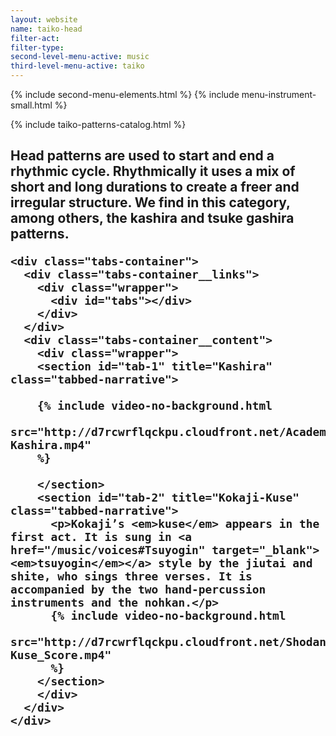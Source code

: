```yaml
---
layout: website
name: taiko-head
filter-act:
filter-type:
second-level-menu-active: music
third-level-menu-active: taiko
---
```


{% include second-menu-elements.html %}
{% include menu-instrument-small.html %}

<main class="page-content">
<div class="wrapper sidebar-contents">
  <aside class="sidebar-contents__table">
    {% include taiko-patterns-catalog.html %}
  </aside>
  <section class="sidebar-contents__section">
  <div class="text-container">
    <h2><Head</h2>
    <p>Head patterns are used to start and end a rhythmic cycle. Rhythmically it uses a mix of short and long durations to create a freer and irregular structure. We find in this category, among others, the kashira and tsuke gashira patterns.</p>

    <div class="tabs-container">
      <div class="tabs-container__links">
        <div class="wrapper">
          <div id="tabs"></div>
        </div>
      </div>
      <div class="tabs-container__content">
        <div class="wrapper">
        <section id="tab-1" title="Kashira" class="tabbed-narrative">

        {% include video-no-background.html
          src="http://d7rcwrflqckpu.cloudfront.net/Academic_sl/Taiko-Kashira.mp4"
        %}

        </section>
        <section id="tab-2" title="Kokaji-Kuse" class="tabbed-narrative">
          <p>Kokaji’s <em>kuse</em> appears in the first act. It is sung in <a href="/music/voices#Tsuyogin" target="_blank"><em>tsuyogin</em></a> style by the jiutai and shite, who sings three verses. It is accompanied by the two hand-percussion instruments and the nohkan.</p>
          {% include video-no-background.html
            src="http://d7rcwrflqckpu.cloudfront.net/Shodan_sl/Kokaji-Kuse_Score.mp4"
          %}
        </section>
        </div>
      </div>
    </div>

  </div>
  </section>
  </div>
</main>
